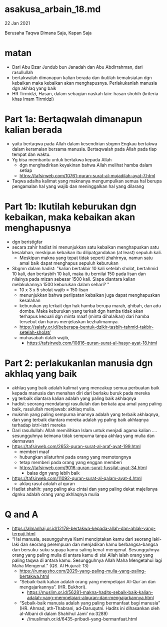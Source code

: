 # asakusa_arbain_18.md
22 Jan 2021

Berusaha Taqwa Dimana Saja, Kapan Saja

# matan
* Dari Abu Dzar Jundub bun Janadah dan Abu Abdirrahman, dari rasullullah
* bertakwalah dimanapun kalian berada dan ikutilah kemaksiatan dgn kebaikan 
  maka kebaikan akan menghapusnya.
  Perlakukanlah manusia dgn akhlaq yang baik
* HR Tirmidzi, Hasan, dalam sebagian naskah lain: hasan shohih (kriteria khas Imam Tirmidzi)

# Part 1a: Bertaqwalah dimanapun kalian berada
* yaitu bertaqwa pada Allah dalam kesendirian sbgmn Engkau bertakwa dalam keramaian bersama manusia.
  Bertaqwalah pada Allah pada tiap tempat dan waktu.
* Yg bisa membantu untuk bertakwa kepada Allah
  * dgn menghadirkan keyakinan bahwa Allah melihat hamba dalam setiap
  * https://tafsirweb.com/10761-quran-surat-al-mujadilah-ayat-7.html
* Taqwa adalha kalimat yang maknanya mengumpulkan semua hal berupa pengamalan hal yang wajib dan
  meninggalkan hal yang dilarang

# Part 1b: Ikutilah keburukan dgn kebaikan, maka kebaikan akan menghapusnya
* dgn beristigfar
* secara zahir hadist ini menunjukkan satu kebaikan menghapuskan satu kesalahan, 
  meskipun kebaikan itu dilipatgandakan (at least) sepuluh kali.
  * Meskipun makna yang tepat tidak seperti zhahirnya, 
    namun satu amal baik dapat menghapus sepuluh keburukan
* Sbgmn dalam hadist:
  "kalian bertakbir 10 kali setelah sholat, bertahmid 10 kali, dan bertasbih 10 kali, maka itu bernilai 150 pada lisan
  dan nilainya pada mizan sebesar 1500 kali.
  Siapa diantara kalian melakukannya 1500 keburukan dalam sehari? "
  * 10 x 3 x 5 sholat wajib = 150 lisan
  * menunjukkan bahwa perlipatan kebaikan juga dapat menghapuskan kesalahan
  * keburukan yg terkait dgn hak hamba berupa marah, ghibah, dan adu domba.
    Maka keburukan yang terkait dgn hamba tidak akan terhapus kecuali dgn minta maaf (minta dihalalkan) 
    dari hamba tersebut dan harus menjelaskan kezhalimannya.
  * https://salafy.or.id/beberapa-bentuk-dzikir-tasbih-tahmid-takbir-setelah-sholat/
  * muhasabah dalah wajib, 
    * https://tafsirweb.com/10816-quran-surat-al-hasyr-ayat-18.html
    
# Part 2: perlakukanlan manusia dgn akhlaq yang baik
* akhlaq yang baik adalah kalimat yang mencakup semua perbuatan baik kepada manusia 
  dan menahan diri dari berlaku buruk pada mereka
* yg terbaik diantara kalian adalah yang paling baik akhlaqnya
* hadist: seorang mendatangi rasullulah dan berkata apa amal yang paling baik, rasulullah menjawab: akhlaq mulia.
* mukmin yang paling sempurna imannya adalah yang terbaik akhlaqnya, dan yang terbaik diantara mereka
  adalah yg paling baik akhlaqnya terhadap istri-istri mereka
* Dari rasullullah: Allah memilihkan Islam untuk menjadi agama kalian 
  .... sesungguhnya keimana tidak sempurna tanpa akhlaq yang mulia dan dermawan
* https://tafsirweb.com/2653-quran-surat-al-araf-ayat-199.html 
  * memberi maaf
  * hubungkan silaturhmi pada orang yang memotongnya
  * tetap memberi pada orang yang enggan memberi
  * https://tafsirweb.com/9016-quran-surat-fussilat-ayat-34.html
    * balas dgn yang lebih baik
* https://tafsirweb.com/11092-quran-surat-al-qalam-ayat-4.html
  * aklaq rasul adalah al quran
* Hadist shahih:
  yang paling aku cintai dan yang paling dekat majelisnya dgnku adalah orang yang akhlaqnya mulia
  
# Q and A
* https://almanhaj.or.id/12179-bertakwa-kepada-allah-dan-ahlak-yang-terpuji.html
* “Hai manusia, sesungguhnya Kami menciptakan kamu dari seorang laki-laki dan seorang perempuan dan menjadikan kamu berbangsa-bangsa dan bersuku-suku supaya kamu saling kenal-mengenal. Sesungguhnya orang yang paling mulia di antara kamu di sisi Allah ialah orang yang paling taqwa di antara kamu. Sesungguhnya Allah Maha Mengetahui lagi Maha Mengenal.” (QS. Al Hujurat: 13)
  * https://rumaysho.com/2029-yang-paling-mulia-yang-paling-bertakwa.html
  * “Sebaik-baik kalian adalah orang yang mempelajari Al-Qur`an dan mengajarkannya”. (HR. Bukhori).
    * https://muslim.or.id/56281-makna-hadits-sebaik-baik-kalian-adalah-yang-mempelajari-alquran-dan-mengajarkannya.html
  * “Sebaik-baik manusia adalah yang paling bermanfaat bagi manusia” (HR. Ahmad, ath-Thabrani, ad-Daruqutni. Hadits ini dihasankan oleh al-Albani di dalam Shahihul Jami’ no:3289)
     * //muslimah.or.id/6435-pribadi-yang-bermanfaat.html
